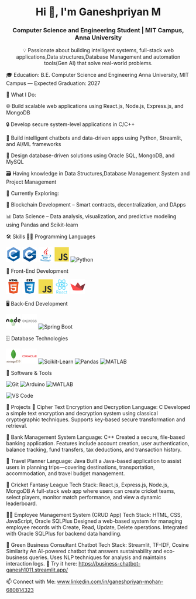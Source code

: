 <h1 align="center">Hi 👋, I'm Ganeshpriyan M</h1> <h3 align="center">Computer Science and Engineering Student | MIT Campus, Anna University</h3> <p align="center"> 💡 Passionate about building intelligent systems, full-stack web applications,Data structures,Database Management and automation tools(Gen AI) that solve real-world problems. </p>
🎓 Education:
B.E. Computer Science and Engineering
Anna University, MIT Campus — Expected Graduation: 2027

🚀 What I Do:

🌐 Build scalable web applications using React.js, Node.js, Express.js, and MongoDB

🔒 Develop secure system-level applications in C/C++

🤖 Build intelligent chatbots and data-driven apps using Python, Streamlit, and AI/ML frameworks

💼 Design database-driven solutions using Oracle SQL, MongoDB, and MySQL

🗃️ Having knowledge in Data Structures,Database Management System and Project Management

📌 Currently Exploring:

🔗 Blockchain Development – Smart contracts, decentralization, and DApps

📊 Data Science – Data analysis, visualization, and predictive modeling using Pandas and Scikit-learn


🛠️ Skills
👨‍💻 Programming Languages
<p align="left"> <img src="https://raw.githubusercontent.com/devicons/devicon/master/icons/c/c-original.svg" alt="C" width="40" height="40"/> <img src="https://raw.githubusercontent.com/devicons/devicon/master/icons/cplusplus/cplusplus-original.svg" alt="C++" width="40" height="40"/> <img src="https://raw.githubusercontent.com/devicons/devicon/master/icons/java/java-original.svg" alt="Java" width="40" height="40"/> <img src="https://raw.githubusercontent.com/devicons/devicon/master/icons/javascript/javascript-original.svg" alt="JavaScript" width="40" height="40"/> <img src="https://cdn.jsdelivr.net/gh/devicons/devicon/icons/python/python-original.svg" alt="Python" width="40" height="40"/> </p>
🎨 Front-End Development
<p align="left"> <img src="https://raw.githubusercontent.com/devicons/devicon/master/icons/html5/html5-original-wordmark.svg" alt="HTML5" width="40" height="40"/> <img src="https://raw.githubusercontent.com/devicons/devicon/master/icons/css3/css3-original-wordmark.svg" alt="CSS3" width="40" height="40"/> <img src="https://raw.githubusercontent.com/devicons/devicon/master/icons/javascript/javascript-original.svg" alt="JavaScript" width="40" height="40"/> <img src="https://raw.githubusercontent.com/devicons/devicon/master/icons/react/react-original-wordmark.svg" alt="React" width="40" height="40"/> <img src="https://raw.githubusercontent.com/devicons/devicon/master/icons/streamlit/streamlit-original.svg" alt="Streamlit" width="40" height="40"/> </p>
🖥️ Back-End Development
<p align="left"> <img src="https://raw.githubusercontent.com/devicons/devicon/master/icons/nodejs/nodejs-original-wordmark.svg" alt="Node.js" width="40" height="40"/> <img src="https://raw.githubusercontent.com/devicons/devicon/master/icons/express/express-original-wordmark.svg" alt="Express.js" width="40" height="40"/> <img src="https://www.vectorlogo.zone/logos/springio/springio-icon.svg" alt="Spring Boot" width="40" height="40"/> </p>
🗄️ Database Technologies
<p align="left"> <img src="https://raw.githubusercontent.com/devicons/devicon/master/icons/mongodb/mongodb-original-wordmark.svg" alt="MongoDB" width="40" height="40"/> <img src="https://raw.githubusercontent.com/devicons/devicon/master/icons/oracle/oracle-original.svg" alt="Oracle SQL" width="40" height="40"/> <img 
🤖 AI / ML & Data Science
<p align="left"> <img src="https://upload.wikimedia.org/wikipedia/commons/0/05/Scikit_learn_logo_small.svg" alt="Scikit-Learn" width="40" height="40"/> <img src="https://pandas.pydata.org/static/img/pandas_mark.svg" alt="Pandas" width="40" height="40"/> <img src="https://upload.wikimedia.org/wikipedia/commons/2/21/Matlab_Logo.png" alt="MATLAB" width="40" height="40"/> </p>
🧰 Software & Tools
<p align="left"> <img src="https://www.vectorlogo.zone/logos/git-scm/git-scm-icon.svg" alt="Git" width="40" height="40"/> <img src="https://cdn.worldvectorlogo.com/logos/arduino-1.svg" alt="Arduino" width="40" height="40"/>  <img src="https://upload.wikimedia.org/wikipedia/commons/2/21/Matlab_Logo.png" alt="MATLAB" width="40" height="40"/> </p><img src="https://cdn.jsdelivr.net/gh/devicons/devicon/icons/vscode/vscode-original.svg" alt="VS Code" width="40" height="40"/>



🧠 Projects
🔐 Cipher Text Encryption and Decryption
Language: C
Developed a simple text encryption and decryption system using classical cryptographic techniques. Supports key-based secure transformation and retrieval.

🏦 Bank Management System
Language: C++
Created a secure, file-based banking application. Features include account creation, user authentication, balance tracking, fund transfers, tax deductions, and transaction history.

🧳 Travel Planner
Language: Java
Built a Java-based application to assist users in planning trips—covering destinations, transportation, accommodation, and travel budget management.

🏏 Cricket Fantasy League
Tech Stack: React.js, Express.js, Node.js, MongoDB
A full-stack web app where users can create cricket teams, select players, monitor match performance, and view a dynamic leaderboard.

👨‍💼 Employee Management System (CRUD App)
Tech Stack: HTML, CSS, JavaScript, Oracle SQLPlus
Designed a web-based system for managing employee records with Create, Read, Update, Delete operations. Integrated with Oracle SQLPlus for backend data handling.

🌱 Green Business Consultant Chatbot
Tech Stack: Streamlit, TF-IDF, Cosine Similarity
An AI-powered chatbot that answers sustainability and eco-business queries. Uses NLP techniques for analysis and maintains interaction logs.
🔗 Try it here: https://business-chatbot-ganesh1011.streamlit.app/

📫 Connect with Me:
www.linkedin.com/in/ganeshpriyan-mohan-680814323
